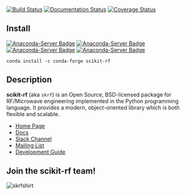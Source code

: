 [![Build Status](https://travis-ci.org/scikit-rf/scikit-rf.svg?branch=master)](https://travis-ci.org/scikit-rf/scikit-rf)
[![Documentation Status](https://readthedocs.org/projects/scikit-rf/badge/?version=latest)](https://readthedocs.org/projects/scikit-rf/?badge=latest)
[![Coverage Status](https://coveralls.io/repos/scikit-rf/scikit-rf/badge.png)](https://coveralls.io/r/scikit-rf/scikit-rf)

## Install

[![Anaconda-Server Badge](https://anaconda.org/conda-forge/scikit-rf/badges/installer/conda.svg
)](https://anaconda.org/conda-forge/scikit-rf)
[![Anaconda-Server Badge](https://anaconda.org/conda-forge/scikit-rf/badges/downloads.svg)](https://anaconda.org/conda-forge/scikit-rf)
[![Anaconda-Server Badge](https://anaconda.org/conda-forge/scikit-rf/badges/version.svg)](https://anaconda.org/conda-forge/scikit-rf)
[![Anaconda-Server Badge](https://anaconda.org/conda-forge/scikit-rf/badges/latest_release_date.svg)](https://anaconda.org/conda-forge/scikit-rf)


`conda install -c conda-forge scikit-rf `

## Description 

**scikit-rf** (aka `skrf`) is an Open Source, BSD-licensed package for RF/Microwave engineering implemented 
in the Python programming language. It provides a modern, object-oriented library which is both 
flexible and scalable.  

* [Home Page](http://www.scikit-rf.org)
* [Docs](http://scikit-rf.readthedocs.org/)
* [Slack Channel](http://scikit-rf.slack.com)
* [Mailing List](http://groups.google.com/group/scikit-rf)
* [Development Guide](https://github.com/scikit-rf/scikit-rf/wiki/Development)



## Join the **scikit-rf** team!

![skrfshirt](https://raw.githubusercontent.com/scikit-rf/scikit-rf/master/logo/skrfshirtwhite.png)
